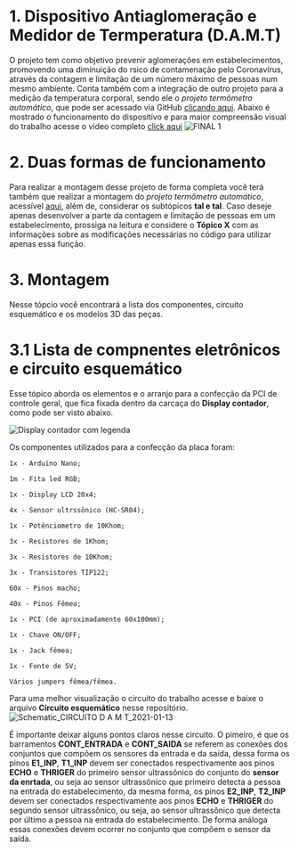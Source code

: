 # 1. Dispositivo Antiaglomeração e Medidor de Termperatura (D.A.M.T)
O projeto tem como objetivo prevenir aglomerações em estabelecimentos, promovendo uma diminuição do rsico de contamenação pelo Coronavírus, através da contagem e limitação de um número máximo de pessoas num mesmo ambiente. Conta 
também com a integração de outro projeto para a medição da temperatura corporal, sendo ele o *projeto termômetro automático*, que pode ser acessado via GitHub [clicando aqui](https://github.com/LelisSoares/Projeto-termometro-automatico-). Abaixo é mostrado o funcionamento do dispositivo e para maior compreensão visual do trabalho acesse o vídeo completo [click aqui](https://youtu.be/dMgaaTF5XD0)
![FINAL 1](https://user-images.githubusercontent.com/75312838/104361737-9cd52d00-54f1-11eb-955f-7eca2d26e434.gif)

# 2. Duas formas de funcionamento
Para realizar a montagem desse projeto de forma completa você terá também que realizar a montagem do *projeto termômetro automático*, acessível [aqui](https://github.com/LelisSoares/Projeto-termometro-automatico-), além de, considerar os subtópicos **tal e tal**. Caso deseje apenas desenvolver a parte da contagem e limitação de pessoas em um estabelecimento, prossiga na leitura e considere o **Tópico X** com as informações sobre as modificações necessárias no código para utilizar apenas essa função.

# 3. Montagem
Nesse tópcio você encontrará a lista dos componentes, circuito esquemático e os modelos 3D das peças.

# 3.1 Lista de compnentes eletrônicos e circuito esquemático
Esse tópico aborda os elementos e o arranjo para a confecção da PCI de controle geral, que fica fixada dentro da carcaça do **Display contador**, como pode ser visto abaixo.

![Display contador com legenda](https://user-images.githubusercontent.com/75312838/104498151-120c3500-55ba-11eb-9df5-c8b39925f7b2.PNG)

Os componentes utilizados para a confecção da placa foram:

    1x - Arduino Nano;

    1m - Fita led RGB;

    1x - Display LCD 20x4;

    4x - Sensor ultrssônico (HC-SR04);

    1x - Potênciometro de 10Khom;
    
    3x - Resistores de 1Khom;
    
    3x - Resistores de 10Khom;
    
    3x - Transistores TIP122;

    60x - Pinos macho;
    
    40x - Pinos Fêmea;

    1x - PCI (de aproximadamente 60x100mm);

    1x - Chave ON/OFF;

    1x - Jack fêmea;

    1x - Fonte de 5V;

    Vários jumpers fêmea/fêmea.
    
Para uma melhor visualização o circuito do trabalho acesse e baixe o arquivo **Circuito esquemático** nesse repositório.
![Schematic_CIRCUITO D A M T_2021-01-13](https://user-images.githubusercontent.com/75312838/104498992-2f8dce80-55bb-11eb-95d0-47c9767d6dd9.png)

É importante deixar alguns pontos claros nesse circuito. O pimeiro, é que os barramentos **CONT_ENTRADA** e **CONT_SAIDA** se referem as conexões dos conjuntos que compõem os sensores da entrada e da saída, dessa forma os pinos **E1_INP**, **T1_INP** devem ser conectados respectivamente aos pinos **ECHO** e **THRIGER** do primeiro sensor ultrassônico do conjunto do **sensor da enrtada**, ou seja ao sensor ultrassônico que primeiro detecta a pessoa na entrada do estabelecimento, da mesma forma, os pinos **E2_INP**, **T2_INP** devem ser conectados respectivamente aos pinos **ECHO** e **THRIGER** do segundo sensor ultrassônico, ou seja, ao sensor ultrassônico que detecta por último a pessoa na entrada do estabelecimento. De forma análoga essas conexões devem ocorrer no conjunto que compõem o sensor da saída.

 
